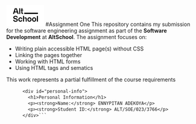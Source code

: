 ![AltSch logo](Altschool-Logo.png)
#Assignment One
This repository contains my submission for the software engineering assignment as part of the **Software Development** at **AltSchool**. The assignment focuses on:

- Writing plain accessible HTML page(s) without CSS
- Linking the pages together
- Working with HTML forms
- Using HTML tags and sematics

This work represents a partial fulfillment of the course requirements

````<section id="personal-info" aria-labelledby="personal-info">
      <div id="personal-info">
        <h1>Personal Information</h1>
        <p><strong>Name:</strong> ENNYPITAN ADEKOYA</p>
        <p><strong>Student ID:</strong> ALT/SOE/023/3766</p>
      </div>```
````
